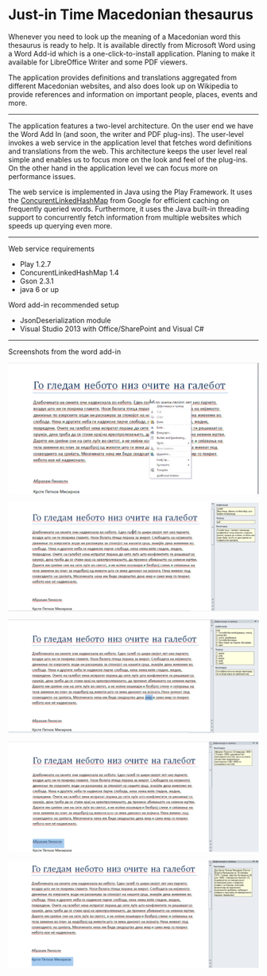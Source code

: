 Just-in Time Macedonian thesaurus
========================

Whenever you need to look up the meaning of a Macedonian word this thesaurus is ready to help.
It is available directly from Microsoft Word using a Word Add-id which is a one-click-to-install application.
Planing to make it available for LibreOffice Writer and some PDF viewers.

The application provides definitions and translations aggregated from different Macedonian websites, and also does look up on Wikipedia to provide references and information on important people, places, events and more.


-----------------


The application features a two-level architecture. On the user end we have the Word Add In (and soon, the writer and PDF plug-ins).
The user-level invokes a web service in the application level that fetches word definitions and translations from the web.
This architecture keeps the user level real simple and enables us to focus more on the look and feel of the plug-ins.
On the other hand in the application level we can focus more on performance issues.


The web service is implemented in Java using the Play Framework. It uses the [ConcurentLinkedHashMap](https://code.google.com/p/concurrentlinkedhashmap/) from Google for efficient caching on frequently queried words. Furthermore, it uses the Java built-in threading support to concurrently fetch information from multiple websites which speeds up querying even more.

----------------

Web service requirements
 - Play 1.2.7
 - ConcurentLinkedHashMap 1.4
 - Gson 2.3.1
 - java 6 or up
 
Word add-in recommended setup
 - JsonDeserialization module
 - Visual Studio 2013 with Office/SharePoint and Visual C#

----------------

Screenshots from the word add-in

![alt tag](https://raw.githubusercontent.com/gajduk/just-in-time-Macedonian-thesaurus/master/img1.png)

![alt tag](https://raw.githubusercontent.com/gajduk/just-in-time-Macedonian-thesaurus/master/img2.png)

![alt tag](https://raw.githubusercontent.com/gajduk/just-in-time-Macedonian-thesaurus/master/img3.png)

![alt tag](https://raw.githubusercontent.com/gajduk/just-in-time-Macedonian-thesaurus/master/img4.png)

![alt tag](https://raw.githubusercontent.com/gajduk/just-in-time-Macedonian-thesaurus/master/img5.png)
